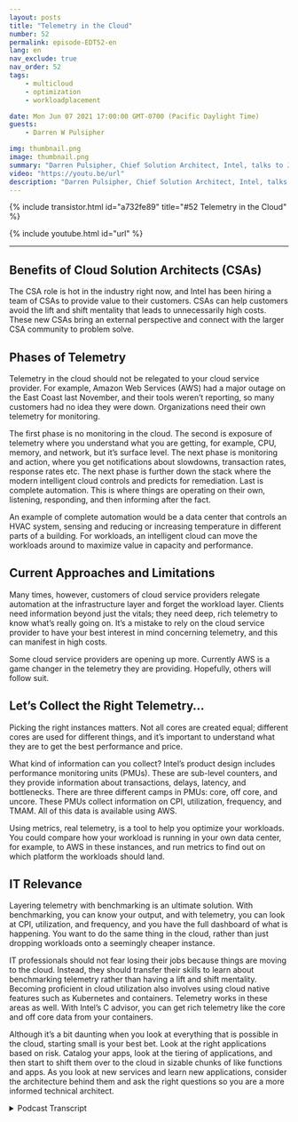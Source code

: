 ```yaml
---
layout: posts
title: "Telemetry in the Cloud"
number: 52
permalink: episode-EDT52-en
lang: en
nav_exclude: true
nav_order: 52
tags:
    - multicloud
    - optimization
    - workloadplacement

date: Mon Jun 07 2021 17:00:00 GMT-0700 (Pacific Daylight Time)
guests:
    - Darren W Pulsipher

img: thumbnail.png
image: thumbnail.png
summary: "Darren Pulsipher, Chief Solution Architect, Intel, talks to Josh Hilliker, Director of Cloud Solution Architects at Intel about using telemetry in the cloud to maximize value and efficiency."
video: "https://youtu.be/url"
description: "Darren Pulsipher, Chief Solution Architect, Intel, talks to Josh Hilliker, Director of Cloud Solution Architects at Intel about using telemetry in the cloud to maximize value and efficiency."
---
```


<div>
{% include transistor.html id="a732fe89" title="#52 Telemetry in the Cloud" %}

{% include youtube.html id="url" %}
</div>

---

## Benefits of Cloud Solution Architects (CSAs)

The CSA role is hot in the industry right now, and Intel has been hiring a team of CSAs to provide value to their customers. CSAs can help customers avoid the lift and shift mentality that leads to unnecessarily high costs. These new CSAs bring an external perspective and connect with the larger CSA community to problem solve.

## Phases of Telemetry

Telemetry in the cloud should not be relegated to your cloud service provider. For example, Amazon Web Services (AWS) had a major outage on the East Coast last November, and their tools weren’t reporting, so many customers had no idea they were down. Organizations need their own telemetry for monitoring.

The first phase is no monitoring in the cloud. The second is exposure of telemetry where you understand what you are getting, for example, CPU, memory, and network, but it’s surface level. The next phase is monitoring and action, where you get notifications about slowdowns, transaction rates, response rates etc.  The next phase is further down the stack where the modern intelligent cloud controls and predicts for remediation. Last is complete automation. This is where things are operating on their own, listening, responding, and then informing after the fact.

An example of complete automation would be a data center that controls an HVAC system, sensing and reducing or increasing temperature in different parts of a building. For workloads, an intelligent cloud can move the workloads around to maximize value in capacity and performance.

## Current Approaches and Limitations

Many times, however, customers of cloud service providers relegate automation at the infrastructure layer and forget the workload layer. Clients need information beyond just the vitals; they need deep, rich telemetry to know what’s really going on. It’s a mistake to rely on the cloud service provider to have your best interest in mind concerning telemetry, and this can manifest in high costs.

Some cloud service providers are opening up more. Currently AWS is a game changer in the telemetry they are providing. Hopefully, others will follow suit.

## Let’s Collect the Right Telemetry…

Picking the right instances matters. Not all cores are created equal; different cores are used for different things, and it’s important to understand what they are to get the best performance and price.

What kind of information can you collect? Intel’s product design includes performance monitoring units (PMUs). These are sub-level counters, and they provide information about transactions, delays, latency, and bottlenecks. There are three different camps in PMUs: core, off core, and uncore.  These PMUs collect information on CPI, utilization, frequency, and TMAM. All of this data is available using AWS.

Using metrics, real telemetry, is a tool to help you optimize your workloads. You could compare how your workload is running in your own data center, for example, to AWS in these instances, and run metrics to find out on which platform the workloads should land.

## IT Relevance

Layering telemetry with benchmarking is an ultimate solution. With benchmarking, you can know your output, and with telemetry, you can look at CPI, utilization, and frequency, and you have the full dashboard of what is happening. You want to do the same thing in the cloud, rather than just dropping workloads onto a seemingly cheaper instance.

IT professionals should not fear losing their jobs because things are moving to the cloud. Instead, they should transfer their skills to learn about benchmarking telemetry rather than having a lift and shift mentality. Becoming proficient in cloud utilization also involves using cloud native features such as Kubernetes and containers. Telemetry works in these areas as well. With Intel’s C advisor, you can get rich telemetry like the core and off core data from your containers.

Although it’s a bit daunting when you look at everything that is possible in the cloud, starting small is your best bet. Look at the right applications based on risk. Catalog your apps, look at the tiering of applications, and then start to shift them over to the cloud in sizable chunks of like functions and apps. As you look at new services and learn new applications, consider the architecture behind them and ask the right questions so you are a more informed technical architect. 



<details>
<summary> Podcast Transcript </summary>

<p></p>

</details>
